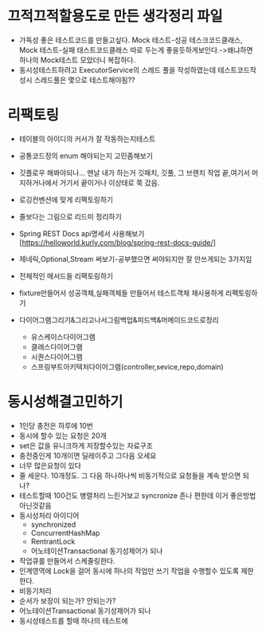 # 끄적끄적할용도로 만든 생각정리 파일

- 가독성 좋은 테스트코드를 만들고싶다.
Mock 테스트-성공 테스크코드클래스, Mock 테스트-실패 태스트코드클래스 따로 두는게 좋을듯하게보인다.->왜냐하면 하나의 Mock테스트 모았더니 복잡하다.
- 동시성테스트하려고 ExecutorService의 스레드 풀을 작성하였는데 테스트코드작성시 스레드풀은 몇으로 테스트해야됨??

# 리팩토링
- 테이블의 아이디의 커서가 잘 작동하는지테스트
- 공통코드정의 enum 해야되는지 고민좀해보기
- 깃플로우 해봐야되나... 맨날 내가 하는거 깃패치, 깃풀, 그 브랜치 작업 끝,여기서 머지하거나에서 거기서 끝이거나 이상태로 쭉 갔음.
- 로깅컨벤션에 맞게 리팩토링하기
- 줄보다는 그림으로 리드미 정리하기

- Spring REST Docs api명세서 사용해보기
  [https://helloworld.kurly.com/blog/spring-rest-docs-guide/]
- 제네릭,Optional,Stream 써보기-공부했으면 써야되지만 잘 안쓰게되는 3가지임
- 전체적인 메서드들 리팩토링하기

- fixture만들어서 성공객체,실패객체들 만들어서 테스트객체 재사용하게 리팩토링하기
- 다이어그램그리기&그리고나서그림백업&피드백&머메이드코드로정리
  - 유스케이스다이어그램
  - 클래스다이어그램
  - 시퀀스다이어그램
  - 스프링부트아키텍처다이어그램(controller,sevice,repo,domain)


# 동시성해결고민하기
- 1인당 충전은 하루에 10번
- 동시에 할수 있는 요청은 20개
- set은 값을 유니크하게 저장할수있는 자료구조
- 충전중인게 10개이면 딜레이주고 그다음 오세요
- 너무 많은요청이 있다
- 줄 세운다. 10개정도. 그 다음 하나하나씩 비동기적으로 요청들을 계속 받으면 되나?
- 테스트할때 100건도 병렬처리 느린거보고 syncronize 존나 편한데 이거 좋은방법아닌것같음
- 동시성처리 아이디어
  - synchronized
  - ConcurrentHashMap
  - RentrantLock
  - 어노테이션Transactional 동기성제어가 되나
- 작업큐를 만들어서 스케줄링한다.
- 인계영역에 Lock을 걸어 동시에 하나의 작업만 쓰기 작업을 수행할수 있도록 제한한다.
- 비동기처리
- 순서가 보장이 되는가? 안되는가?
- 어노테이션Transactional 동기성제어가 되나
- 동시성테스트를 할때 하나의 테스트에

